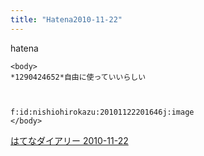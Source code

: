```yaml
---
title: "Hatena2010-11-22"
---
```


hatena

```
<body>
*1290424652*自由に使っていいらしい



f:id:nishiohirokazu:20101122201646j:image
</body>
```


[はてなダイアリー 2010-11-22](https://nishiohirokazu.hatenadiary.org/archive/2010/11/22)